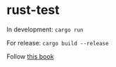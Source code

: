 # rust-test

In development: `cargo run`

For release: `cargo build --release`

Follow [this book](https://doc.rust-lang.org/stable/book/second-edition/)